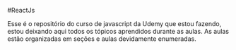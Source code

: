 #ReactJs

Esse é o repositório do curso de javascript da Udemy que estou fazendo, estou deixando aqui todos os tópicos aprendidos durante as aulas. As aulas estão organizadas em seções e aulas devidamente enumeradas.
